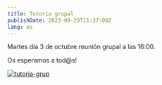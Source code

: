 ```yaml
---
title: Tutoria grupal
publishDate: 2023-09-29T11:37:00Z
lang: es
---
```


Martes día 3 de octubre reunión grupal a las 16:00.

Os esperamos a tod@s!

[![tutoria-grup](/images/tutoria-grup-01.jpeg)](/images/tutoria-grup-01.jpeg)
